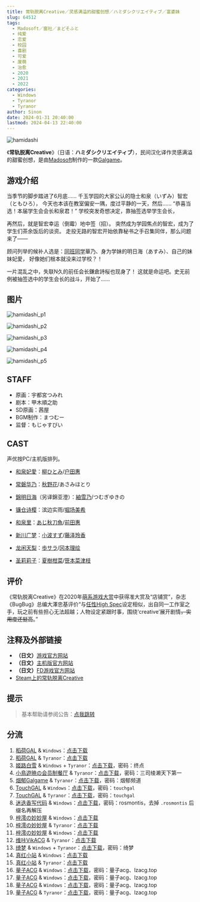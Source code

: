 ```yaml
---
title: 常轨脱离Creative／灵感满溢的甜蜜创想／ハミダシクリエイティブ／富婆妹
slug: 64512
tags:
  - Madosoft／窗社／まどそふと
  - 纯爱
  - 恋爱
  - 校园
  - 喜剧
  - 可爱
  - 废萌
  - 治愈
  - 2020
  - 2021
  - 2022
categories:
  - Windows
  - Tyranor
  - Tyranor
author: Sinon
date: 2024-01-31 20:40:00
lastmod: 2024-04-13 22:40:00
---
```


![hamidashi](https://static.30hb.cn/vndb/img/hamidashi.webp)

《**常轨脱离Creative**》（日语：**ハミダシクリエイティブ**），民间汉化译作灵感满溢的甜蜜创想，是由[Madosoft](https://mzh.moegirl.org.cn/Madosoft)制作的一款[Galgame](https://mzh.moegirl.org.cn/Galgame)。

<!--more-->

## 游戏介绍

当季节的脚步踏进了6月底……
千玉学园的大家公认的隐士和泉（いずみ）智宏（ともひろ），
今天也本该在教室偏安一隅，度过平静的一天，然后……
“恭喜当选！本届学生会会长和泉君！”
学校突发奇想决定，靠抽签选举学生会长，

再然后，就是智宏幸运（倒霉）地中签（招）。
突然成为学园焦点的智宏，成为了学生们茶余饭后的谈资。
走投无路的智宏开始依靠秘书之手召集同伴，那么问题来了——

顾问列举的候补人选是：[同班同学](https://mzh.moegirl.org.cn/同班同学)華乃、身为学妹的明日海（あすみ）、自己的妹妹妃愛，
好像她们根本就没来过学校？！

一片混乱之中，失联N久的前任会长鎌倉詩桜也现身了！
这就是命运吧。史无前例被抽签选中的学生会长的战斗，开始了……

## 图片

![hamidashi_p1](https://static.30hb.cn/vndb/img/hamidashi_p1.webp)

![hamidashi_p2](https://static.30hb.cn/vndb/img/hamidashi_p2.webp)

![hamidashi_p3](https://static.30hb.cn/vndb/img/hamidashi_p3.webp)

![hamidashi_p4](https://static.30hb.cn/vndb/img/hamidashi_p4.webp)

![hamidashi_p5](https://static.30hb.cn/vndb/img/hamidashi_p5.webp)

## STAFF

- 原画：宇都宮つみれ
- 剧本：甲木順之助
- SD原画：茜屋
- BGM制作：まつむー
- 监督：もじゃすびい

## CAST

声优按PC/主机版排列。

- [和泉妃愛](https://mzh.moegirl.org.cn/和泉妃爱)：[柳ひとみ](https://mzh.moegirl.org.cn/柳瞳)/[户田惠](https://mzh.moegirl.org.cn/户田惠)
- [常磐华乃](https://mzh.moegirl.org.cn/常磐华乃)：[秋野花](https://mzh.moegirl.org.cn/秋野花)/あさみほとり
- [錦明日海](https://mzh.moegirl.org.cn/锦明日海)（另译錦亚澄）：[紬雪乃](https://mzh.moegirl.org.cn/䌷雪乃)/つむぎゆきの
- [镰仓诗樱](https://mzh.moegirl.org.cn/镰仓诗樱)：滨边实雨/[堀场美希](https://mzh.moegirl.org.cn/堀场美希)

- [和泉里](https://mzh.moegirl.org.cn/和泉里)：[あじ秋刀魚](https://mzh.moegirl.org.cn/亚味秋刀鱼)/[前田惠](https://mzh.moegirl.org.cn/前田惠)
- [新川广梦](https://mzh.moegirl.org.cn/新川广梦)：[小波すず](https://mzh.moegirl.org.cn/小波铃)/[藤泽玲香](https://mzh.moegirl.org.cn/index.php?title=藤泽玲香&action=edit&redlink=1)
- [龙闲天梨](https://mzh.moegirl.org.cn/龙闲天梨)：[歩サラ](https://mzh.moegirl.org.cn/步莎拉)/[冈本理绘](https://mzh.moegirl.org.cn/冈本理绘)
- [圣莉莉子](https://mzh.moegirl.org.cn/圣莉莉子)：[夏樹柑菜](https://mzh.moegirl.org.cn/夏树柑菜)/[笹本菜津枝](https://mzh.moegirl.org.cn/笹本菜津枝)

## 评价

《常轨脱离Creative》在2020年[萌系游戏大赏](https://mzh.moegirl.org.cn/萌系游戏大赏)中获得准大赏及“店铺赏”，杂志《BugBug》总编大澤忠基评价“与[任性High Spec](https://mzh.moegirl.org.cn/任性High_Spec)设定相似，出自同一工作室之手，玩之前有些担心无法超越；人物设定紧跟时事，围绕‘creative’展开剧情~~，实用度还挺高~~。”

## 注释及外部链接

- **（日文）**[游戏官方网站](https://madosoft.net/hamidashi/)
- **（日文）**[主机版官方网站](https://imel.co.jp/hamidashi/)
- **（日文）**[FD游戏官方网站](https://madosoft.net/hamidashi_totsu/)
- [Steam上的常轨脱离Creative](https://store.steampowered.com/app/1604380/Creative/)

## 提示

> 基本帮助请参阅公告：[点我跳转](/)

## 分流

1. [稻荷GAL](https://inarigal.com/) & `Windows`：[点击下载](https://sakustar.moe/download?post_id=304&index=0&i=0)
2. [稻荷GAL](https://inarigal.com/) & `Tyranor`：[点击下载](https://sakustar.moe/download?post_id=4086&index=0&i=0)
3. [姬路白雪](https://pan.jlbx.xyz/) & `Windows` + `Tyranor`：[点击下载](https://pan.jlbx.xyz/?s=%E7%81%B5%E6%84%9F%E6%BB%A1%E6%BA%A2%E7%9A%84%E7%94%9C%E8%9C%9C%E5%88%9B%E6%83%B3)，密码：终点
4. [小鳥遊暁の会员制餐厅](https://t-satoru.top/) & `Tyranor`：[点击下载](https://pan.t-satoru.top/ode5/Galgames/%E3%80%90%E8%87%AA%E5%B0%81%E5%8C%85%E3%80%91%E5%8E%9F%E5%88%9B%E4%BD%9C%E5%93%81/%E5%93%88%E5%AF%86%E8%BE%BE%E6%96%AF%E5%88%9B%E6%84%8F/%E6%9C%AC%E4%BD%93)，密码：三司绫濑天下第一
5. [烟郁Galgame](https://yanyugal.top/) & `Tyranor`：[点击下载](https://yanyugal.top/d/disk1/%E5%B0%8F%E5%B0%8F%E7%9A%84%E5%88%86%E4%BA%AB%EF%BC%88PC%EF%BC%86%E5%AE%89%E5%8D%93%EF%BC%89/%E5%AE%89%E5%8D%93/ty/%E7%81%B5%E6%84%9F%E6%BB%A1%E6%BA%A2%E7%9A%84%E7%94%9C%E8%9C%9C%E5%88%9B%E6%83%B3.7z)，密码：烟郁频道
6. [TouchGAL](https://www.touchgal.us/) & `Windows`：[点击下载](https://pan.touchgal.net/s/Py8FR)，密码：`touchgal`
7. [TouchGAL](https://www.touchgal.us/) & `Tyranor`：[点击下载](https://pan.touchgal.net/s/LREhZ)，密码：`touchgal`
8. [迷迭香写代码](https://rosmontis.com/) & `Windows`：[点击下载](https://drive.rosmontis.com/s/QYvUN)，密码：rosmontis，去掉 `.rosmontis` 后缀名再解压
9. [梓澪の妙妙屋](https://zi0.cc/) & `Windows`：[点击下载](https://zi0.cc/d/%2C%E3%80%90RPG-%E8%A7%92%E8%89%B2%E6%89%AE%E6%BC%94%E6%B8%B8%E6%88%8F%E3%80%91/%E3%80%90PC%2B%E5%AE%89%E5%8D%93%E3%80%91%E7%81%B5%E6%84%9F%E6%BB%A1%E6%BA%A2%E7%9A%84%E7%94%9C%E8%9C%9C%E5%88%9B%E6%83%B3/%E3%80%90PC%E7%A1%AC%E7%9B%98%E3%80%91%E7%81%B5%E6%84%9F%E6%BB%A1%E6%BA%A2%E7%9A%84%E7%94%9C%E8%9C%9C%E5%88%9B%E6%83%B3.zip?sign=iHjuaqZ_tnI3o8aUiufgspj3sFt1kpl7MRW44bYzWfs=:0)
10. [梓澪の妙妙屋](https://zi0.cc/) & `Tyranor`：[点击下载](https://zi0.cc/d/%2C%E3%80%90RPG-%E8%A7%92%E8%89%B2%E6%89%AE%E6%BC%94%E6%B8%B8%E6%88%8F%E3%80%91/%E3%80%90PC%2B%E5%AE%89%E5%8D%93%E3%80%91%E7%81%B5%E6%84%9F%E6%BB%A1%E6%BA%A2%E7%9A%84%E7%94%9C%E8%9C%9C%E5%88%9B%E6%83%B3/%E3%80%90Tyranor%E3%80%91%E7%81%B5%E6%84%9F%E6%BB%A1%E6%BA%A2%E7%9A%84%E7%94%9C%E8%9C%9C%E5%88%9B%E6%83%B3.zip?sign=tzJR_MVmXjLj1iXGHXmAsJwdbSvsxS68dDblGLITu1I=:0)
11. [梓澪の妙妙屋](https://zi0.cc/) & `Windows`：[点击下载](https://zi0.cc/d/%2C%E3%80%90RPG-%E8%A7%92%E8%89%B2%E6%89%AE%E6%BC%94%E6%B8%B8%E6%88%8F%E3%80%91/%E3%80%90PC%E3%80%91%E7%81%B5%E6%84%9F%E6%BB%A1%E6%BA%A2%E7%9A%84%E7%94%9C%E8%9C%9C%E5%88%9B%E6%83%B3/%E7%81%B5%E6%84%9F%E6%BB%A1%E6%BA%A2%E7%9A%84%E7%94%9C%E8%9C%9C%E5%88%9B%E6%83%B3.zip?sign=eMBtqfW7rDu0Gw6GH_iLDCWwNi9_POdOI-cYQO4IoqM=:0)
12. [维咔VikACG](https://www.vikacg.com/post) & `Tyranor`：[点击下载](https://1drv.ms/u/s!AlXNhTO2LMVsgVdDRpZVgG2OeGRa)
13. [绮梦](https://acgs.one/) & `Windows` + `Tyranor`：[点击下载](https://acgs.one/down_html/?url=game/%E8%84%B1%E7%A6%BB%E5%B8%B8%E8%BD%A8Creative&name=%E5%B8%B8%E8%BD%A8%E8%84%B1%E7%A6%BB)，密码：绮梦
14. [真红小站](https://www.shinnku.com/) & `Windows`：[点击下载](https://www.shinnku.com/api/download/0/win/%E7%81%B5%E6%84%9F%E6%BB%A1%E6%BA%A2%E7%9A%84%E7%94%9C%E8%9C%9C%E5%88%9B%E6%83%B3v1.1.7z)
15. [真红小站](https://www.shinnku.com/) & `Tyranor`：[点击下载](https://www.shinnku.com/api/download/0/Tyranor/%E7%81%B5%E6%84%9F%E6%BB%A1%E6%BA%A2%E7%9A%84%E7%94%9C%E8%9C%9C%E5%88%9B%E6%83%B3v1.1.7z)
16. [量子ACG](https://lzacg.org/) & `Windows`：[点击下载](https://odn.lzacg.org/[%E4%BC%9A%E7%A4%BE]madosoft/[PC]%E7%81%B5%E6%84%9F%E6%BB%A1%E6%BA%A2%E7%9A%84%E7%94%9C%E8%9C%9C%E5%88%9B%E6%83%B3%20%E3%83%8F%E3%83%9F%E3%83%80%E3%82%B7%E3%82%AF%E3%83%AA%E3%82%A8%E3%82%A4%E3%83%86%E3%82%A3%E3%83%96[%E7%99%BD%E4%BA%95%E6%9C%A8%E6%B1%89%E5%8C%96%E7%BB%84]/)，密码：量子acg、lzacg.top
17. [量子ACG](https://lzacg.org/) & `Windows`：[点击下载](https://odb.lzacg.one/[%E4%BC%9A%E7%A4%BE]madosoft/[PC]%E7%81%B5%E6%84%9F%E6%BB%A1%E6%BA%A2%E7%9A%84%E7%94%9C%E8%9C%9C%E5%88%9B%E6%83%B3%20%E3%83%8F%E3%83%9F%E3%83%80%E3%82%B7%E3%82%AF%E3%83%AA%E3%82%A8%E3%82%A4%E3%83%86%E3%82%A3%E3%83%96[%E7%99%BD%E4%BA%95%E6%9C%A8%E6%B1%89%E5%8C%96%E7%BB%84]/)，密码：量子acg、lzacg.top
18. [量子ACG](https://lzacg.org/) & `Windows`：[点击下载](https://mega.nz/folder/irJjEQxB#xr7zUEweXoIBaQ1I1Z0UVA)，密码：量子acg、lzacg.top
19. [量子ACG](https://lzacg.org/) & `Tyranor`：[点击下载](https://od.lzacg.one/ty/%5Bty%5D%E7%81%B5%E6%84%9F%E6%BB%A1%E6%BA%A2%E7%9A%84%E7%94%9C%E8%9C%9C%E5%88%9B%E6%83%B3/)，密码：量子acg、lzacg.top
